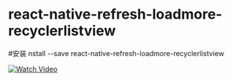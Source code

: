 # react-native-refresh-loadmore-recyclerlistview
#安装
nstall --save react-native-refresh-loadmore-recyclerlistview

[![Watch Video](https://img.youtube.com/vi/Tnv4HMmPgMc/0.jpg)](https://www.youtube.com/watch?v=Tnv4HMmPgMc)
